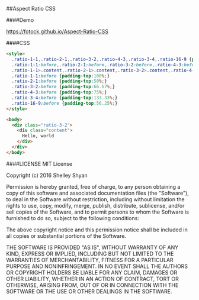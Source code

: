 ##Aspect Ratio CSS

####Demo

https://fotock.github.io/Aspect-Ratio-CSS

 

####CSS

```html
<style>
  .ratio-1-1,.ratio-2-1,.ratio-3-2,.ratio-4-3,.ratio-3-4,.ratio-16-9 {position:relative;overflow:hidden;}
  .ratio-1-1:before,.ratio-2-1:before,.ratio-3-2:before,.ratio-4-3:before,.ratio-3-4:before,.ratio-16-9:before {display:block;content:"";width:100%;}
  .ratio-1-1>.content,.ratio-2-1>.content,.ratio-3-2>.content,.ratio-4-3>.content,.ratio-3-4>.content,.ratio-16-9>.content {position: absolute;top:0;left:0;right:0;bottom:0;}
  .ratio-1-1:before {padding-top:100%;}
  .ratio-2-1:before {padding-top:50%;}
  .ratio-3-2:before {padding-top:66.67%;}
  .ratio-4-3:before {padding-top:75%;}
  .ratio-3-4:before {padding-top:133.33%;}
  .ratio-16-9:before {padding-top:56.25%;}
</style>

<body>
  <div class="ratio-3-2">
    <div class="content">
      Hello, world
    </div>
  </div>
</body>
```

####LICENSE
MIT License

Copyright (c) 2016 Shelley Shyan

Permission is hereby granted, free of charge, to any person obtaining a copy
of this software and associated documentation files (the "Software"), to deal
in the Software without restriction, including without limitation the rights
to use, copy, modify, merge, publish, distribute, sublicense, and/or sell
copies of the Software, and to permit persons to whom the Software is
furnished to do so, subject to the following conditions:

The above copyright notice and this permission notice shall be included in all
copies or substantial portions of the Software.

THE SOFTWARE IS PROVIDED "AS IS", WITHOUT WARRANTY OF ANY KIND, EXPRESS OR
IMPLIED, INCLUDING BUT NOT LIMITED TO THE WARRANTIES OF MERCHANTABILITY,
FITNESS FOR A PARTICULAR PURPOSE AND NONINFRINGEMENT. IN NO EVENT SHALL THE
AUTHORS OR COPYRIGHT HOLDERS BE LIABLE FOR ANY CLAIM, DAMAGES OR OTHER
LIABILITY, WHETHER IN AN ACTION OF CONTRACT, TORT OR OTHERWISE, ARISING FROM,
OUT OF OR IN CONNECTION WITH THE SOFTWARE OR THE USE OR OTHER DEALINGS IN THE
SOFTWARE.
